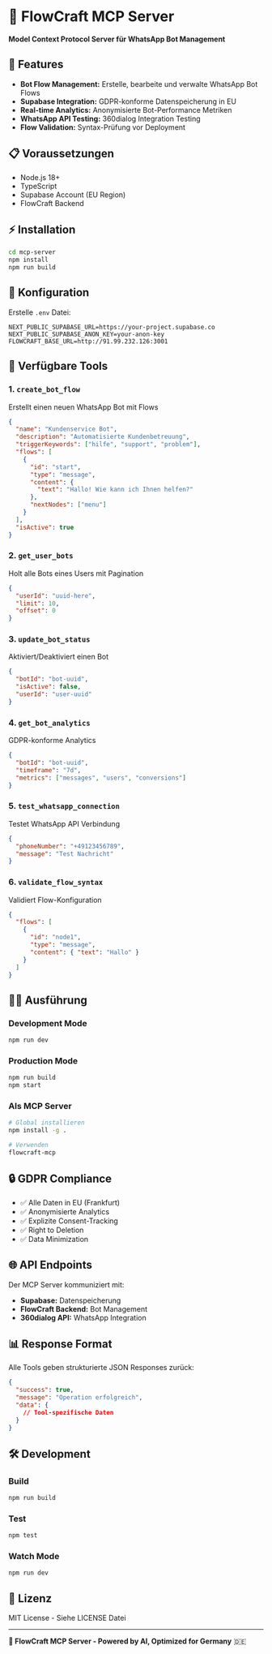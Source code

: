 # 🤖 FlowCraft MCP Server

**Model Context Protocol Server für WhatsApp Bot Management**

## 🚀 Features

- **Bot Flow Management:** Erstelle, bearbeite und verwalte WhatsApp Bot Flows
- **Supabase Integration:** GDPR-konforme Datenspeicherung in EU
- **Real-time Analytics:** Anonymisierte Bot-Performance Metriken
- **WhatsApp API Testing:** 360dialog Integration Testing
- **Flow Validation:** Syntax-Prüfung vor Deployment

## 📋 Voraussetzungen

- Node.js 18+
- TypeScript
- Supabase Account (EU Region)
- FlowCraft Backend

## ⚡ Installation

```bash
cd mcp-server
npm install
npm run build
```

## 🔧 Konfiguration

Erstelle `.env` Datei:

```env
NEXT_PUBLIC_SUPABASE_URL=https://your-project.supabase.co
NEXT_PUBLIC_SUPABASE_ANON_KEY=your-anon-key
FLOWCRAFT_BASE_URL=http://91.99.232.126:3001
```

## 🎯 Verfügbare Tools

### 1. `create_bot_flow`
Erstellt einen neuen WhatsApp Bot mit Flows

```json
{
  "name": "Kundenservice Bot",
  "description": "Automatisierte Kundenbetreuung",
  "triggerKeywords": ["hilfe", "support", "problem"],
  "flows": [
    {
      "id": "start",
      "type": "message",
      "content": {
        "text": "Hallo! Wie kann ich Ihnen helfen?"
      },
      "nextNodes": ["menu"]
    }
  ],
  "isActive": true
}
```

### 2. `get_user_bots`
Holt alle Bots eines Users mit Pagination

```json
{
  "userId": "uuid-here",
  "limit": 10,
  "offset": 0
}
```

### 3. `update_bot_status`
Aktiviert/Deaktiviert einen Bot

```json
{
  "botId": "bot-uuid",
  "isActive": false,
  "userId": "user-uuid"
}
```

### 4. `get_bot_analytics`
GDPR-konforme Analytics

```json
{
  "botId": "bot-uuid",
  "timeframe": "7d",
  "metrics": ["messages", "users", "conversions"]
}
```

### 5. `test_whatsapp_connection`
Testet WhatsApp API Verbindung

```json
{
  "phoneNumber": "+49123456789",
  "message": "Test Nachricht"
}
```

### 6. `validate_flow_syntax`
Validiert Flow-Konfiguration

```json
{
  "flows": [
    {
      "id": "node1",
      "type": "message",
      "content": { "text": "Hallo" }
    }
  ]
}
```

## 🏃‍♂️ Ausführung

### Development Mode
```bash
npm run dev
```

### Production Mode
```bash
npm run build
npm start
```

### Als MCP Server
```bash
# Global installieren
npm install -g .

# Verwenden
flowcraft-mcp
```

## 🔒 GDPR Compliance

- ✅ Alle Daten in EU (Frankfurt)
- ✅ Anonymisierte Analytics
- ✅ Explizite Consent-Tracking
- ✅ Right to Deletion
- ✅ Data Minimization

## 🌐 API Endpoints

Der MCP Server kommuniziert mit:

- **Supabase:** Datenspeicherung
- **FlowCraft Backend:** Bot Management
- **360dialog API:** WhatsApp Integration

## 📊 Response Format

Alle Tools geben strukturierte JSON Responses zurück:

```json
{
  "success": true,
  "message": "Operation erfolgreich",
  "data": {
    // Tool-spezifische Daten
  }
}
```

## 🛠️ Development

### Build
```bash
npm run build
```

### Test
```bash
npm test
```

### Watch Mode
```bash
npm run dev
```

## 📄 Lizenz

MIT License - Siehe LICENSE Datei

---

**🌟 FlowCraft MCP Server - Powered by AI, Optimized for Germany** 🇩🇪
